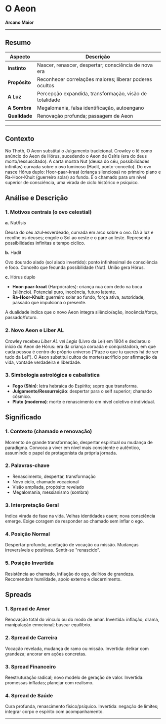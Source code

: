 # O Aeon

**Arcano Maior**

---

## Resumo

| Aspecto | Descrição |
|---------|-----------|
| **Instinto** | Nascer, renascer, despertar; consciência de nova era |
| **Propósito** | Reconhecer correlações maiores; liberar poderes ocultos |
| **A Luz** | Percepção expandida, transformação, visão de totalidade |
| **A Sombra** | Megalomania, falsa identificação, autoengano |
| **Qualidade** | Renovação profunda; passagem de Aeon |

---

## Contexto

No Thoth, O Aeon substitui o Julgamento tradicional. Crowley o lê como anúncio do Aeon de Hórus, sucedendo o Aeon de Osíris (era do deus morto/ressuscitado). A carta mostra Nut (deusa do céu, possibilidades infinitas) curvada sobre o ovo luminoso (Hadit, ponto-conceito). Do ovo nasce Hórus duplo: Hoor-paar-kraat (criança silenciosa) no primeiro plano e Ra-Hoor-Khuit (guerreiro solar) ao fundo. É o chamado para um nível superior de consciência, uma virada de ciclo histórico e psíquico.

## Análise e Descrição

### 1. Motivos centrais (o ovo celestial)

**a.** Nut/Ísis

Deusa do céu azul‑esverdeado, curvada em arco sobre o ovo. Dá à luz e recolhe os deuses; engole o Sol ao oeste e o pare ao leste. Representa possibilidades infinitas e tempo cíclico.

**b.** Hadit

Ovo dourado alado (sol alado invertido): ponto infinitesimal de consciência e foco. Conceito que fecunda possibilidade (Nut). União gera Hórus.

**c.** Hórus duplo

- **Hoor-paar-kraat** (Harpócrates): criança nua com dedo na boca (silêncio). Potencial puro, inocência, futuro latente.
- **Ra-Hoor-Khuit**: guerreiro solar ao fundo, força ativa, autoridade, passado que impulsiona o presente.

A dualidade indica que o novo Aeon integra silêncio/ação, inocência/força, passado/futuro.

### 2. Novo Aeon e Liber AL

Crowley recebeu *Liber AL vel Legis* (Livro da Lei) em 1904 e declarou o início do Aeon de Hórus: era da criança coroada e conquistadora, em que cada pessoa é centro do próprio universo ("Faze o que tu queres há de ser tudo da Lei"). O Aeon substitui cultos de morte/sacrifício por afirmação da vida, vontade verdadeira e liberdade.

### 3. Simbologia astrológica e cabalística

- **Fogo (Shin)**: letra hebraica do Espírito; sopro que transforma.
- **Julgamento/Ressurreição**: despertar para o self superior; chamado cósmico.
- **Pluto (moderno)**: morte e renascimento em nível coletivo e individual.

## Significado

### 1. Contexto (chamado e renovação)

Momento de grande transformação, despertar espiritual ou mudança de paradigma. Convoca a viver em nível mais consciente e autêntico, assumindo o papel de protagonista da própria jornada.

### 2. Palavras‑chave

- Renascimento, despertar, transformação
- Novo ciclo, chamado vocacional
- Visão ampliada, propósito revelado
- Megalomania, messianismo (sombra)

### 3. Interpretação Geral

Indica virada de fase na vida. Velhas identidades caem; nova consciência emerge. Exige coragem de responder ao chamado sem inflar o ego.

### 4. Posição Normal

Despertar profundo, aceitação de vocação ou missão. Mudanças irreversíveis e positivas. Sentir-se "renascido".

### 5. Posição Invertida

Resistência ao chamado, inflação do ego, delírios de grandeza. Recomendam humildade, apoio externo e discernimento.

## Spreads

### 1. Spread de Amor

Renovação total do vínculo ou do modo de amar. Invertida: inflação, drama, manipulação emocional; buscar equilíbrio.

### 2. Spread de Carreira

Vocação revelada, mudança de ramo ou missão. Invertida: delirar com grandeza; ancorar em ações concretas.

### 3. Spread Financeiro

Reestruturação radical; novo modelo de geração de valor. Invertida: promessas infladas; planejar com realismo.

### 4. Spread de Saúde

Cura profunda, renascimento físico/psíquico. Invertida: negação de limites; integrar corpo e espírito com acompanhamento.

---


